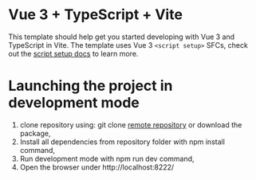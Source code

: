# Vue 3 + TypeScript + Vite

This template should help get you started developing with Vue 3 and TypeScript in Vite. The template uses Vue 3 `<script setup>` SFCs, check out the [script setup docs](https://v3.vuejs.org/api/sfc-script-setup.html#sfc-script-setup) to learn more.

# Launching the project in development mode

1. clone repository using: git clone [remote repository](https://github.com/rezimOne/wizard.git) or download the package,
2. Install all dependencies from repository folder with npm install command,
3. Run development mode with npm run dev command,
4. Open the browser under http://localhost:8222/


